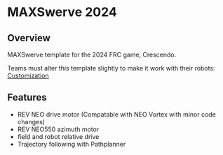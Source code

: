 # MAXSwerve 2024

## Overview

MAXSwerve template for the 2024 FRC game, Crescendo.

Teams must alter this template slightly to make it work with their robots:
[Customization](/CUSTOMIZATION.md)

## Features
* REV NEO drive motor (Compatable with NEO Vortex with minor code changes)
* REV NEO550 azimuth motor
* field and robot relative drive
* Trajectory following with Pathplanner
